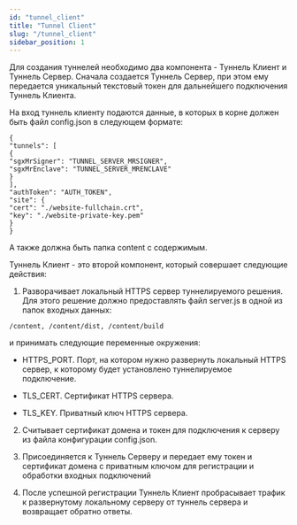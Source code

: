```yaml
---
id: "tunnel_client"
title: "Tunnel Client"
slug: "/tunnel_client"
sidebar_position: 1
---
```


Для создания туннелей необходимо два компонента - Туннель Клиент и Туннель Сервер. Сначала создается Туннель Сервер, при этом ему передается уникальный текстовый токен для дальнейшего подключения Туннель Клиента.

На вход туннель клиенту подаются данные, в которых в корне должен быть файл config.json в следующем формате:


```
{
"tunnels": [
{
"sgxMrSigner": "TUNNEL_SERVER_MRSIGNER",
"sgxMrEnclave": "TUNNEL_SERVER_MRENCLAVE"
}
],
"authToken": "AUTH_TOKEN",
"site": {
"cert": "./website-fullchain.crt",
"key": "./website-private-key.pem"
}
}
```
А также должна быть папка content с содержимым.

Туннель Клиент - это второй компонент, который совершает следующие действия:

1. Разворачивает локальный HTTPS сервер туннелируемого решения. Для этого решение должно предоставлять файл server.js в одной из папок входных данных:


```
/content, /content/dist, /content/build
```
и принимать следующие переменные окружения:

* HTTPS_PORT. Порт, на котором нужно развернуть локальный HTTPS сервер, к которому будет установлено туннелируемое подключение.

* TLS_CERT. Сертификат HTTPS сервера.

* TLS_KEY. Приватный ключ HTTPS сервера.

2. Считывает сертификат домена и токен для подключения к серверу из файла конфигурации config.json.

3. Присоединяется к Туннель Серверу и передает ему токен и сертификат домена с приватным ключом для регистрации и обработки входных подключений

4. После успешной регистрации Туннель Клиент пробрасывает трафик к развернутому локальному серверу от туннель сервера и возвращает обратно ответы.